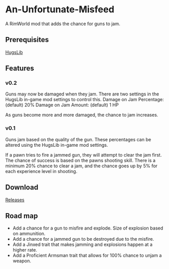 # An-Unfortunate-Misfeed
A RimWorld mod that adds the chance for guns to jam.

## Prerequisites
[HugsLib](https://github.com/UnlimitedHugs/RimworldHugsLib)

## Features
### v0.2
Guns may now be damaged when they jam. There are two settings in the HugsLib in-game mod settings to control this.
Damage on Jam Percentage: (default) 20%
Damage on Jam Amount: (default) 1 HP

As guns become more and more damaged, the chance to jam increases.

### v0.1
Guns jam based on the quality of the gun. These percentages can be altered using the HugsLib in-game mod settings.

If a pawn tries to fire a jammed gun, they will attempt to clear the jam first. The chance of success is based on the pawns shooting skill. There is a minimum 20% chance to clear a jam, and the chance goes up by 5% for each experience level in shooting.

## Download
[Releases](https://github.com/lempface/An-Unfortunate-Misfeed/releases)

## Road map
* Add a chance for a gun to misfire and explode. Size of explosion based on ammunition.
* Add a chance for a jammed gun to be destroyed due to the misfire.
* Add a Jinxed trait that makes jamming and explosions happen at a higher rate.
* Add a Proficient Armsman trait that allows for 100% chance to unjam a weapon.
